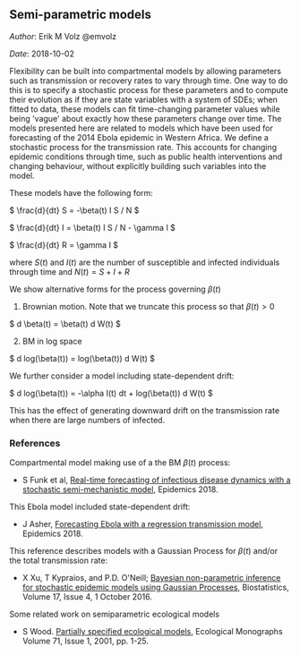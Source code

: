 
## Semi-parametric models

*Author*: Erik M Volz @emvolz

*Date*: 2018-10-02

Flexibility can be built into compartmental models by allowing parameters such as transmission or recovery rates to vary through time. One way to do this is to specify a stochastic process for these parameters and to compute their evolution as if they are state variables with a system of SDEs; when fitted to data, these models can fit time-changing parameter values while being 'vague' about exactly how these parameters change over time. The models presented here are related to models which have been used for forecasting of the 2014 Ebola epidemic in Western Africa. We define a stochastic process for the transmission rate. This accounts for changing epidemic conditions through time, such as public health interventions and changing behaviour, without explicitly building such variables into the model. 

These models have the following form: 

$
\frac{d}{dt} S = -\beta(t) I S / N
$

$
\frac{d}{dt} I = \beta(t) I S / N - \gamma I
$

$
\frac{d}{dt} R =  \gamma I
$

where $S(t)$ and $I(t)$ are the number of susceptible and infected individuals through time and $N(t) = S + I + R$

We  show alternative forms for the process governing $\beta(t)$

1) Brownian motion. Note that we truncate this process so that $\beta(t)>0$ 

$
d \beta(t) = \beta(t) d W(t)
$

2) BM in log space

$
d log(\beta(t)) = log(\beta(t)) d W(t) 
$

We further consider a model including state-dependent drift: 

$
d log(\beta(t)) = -\alpha I(t) dt +  log(\beta(t)) d W(t) 
$

This has the effect of generating downward drift on the transmission rate when there are large numbers of infected. 

### References

Compartmental model making use of a the BM $\beta(t)$ process: 

- S Funk et al, [Real-time forecasting of infectious disease dynamics with a stochastic semi-mechanistic model](https://doi.org/10.1016/j.epidem.2016.11.003), Epidemics 2018.

This Ebola model included state-dependent drift:

- J Asher, [Forecasting Ebola with a regression transmission model](https://doi.org/10.1016/j.epidem.2017.02.009), Epidemics 2018.

This reference describes models with a Gaussian Process for $\beta(t)$ and/or the total transmission rate:

- X Xu, T Kypraios, and P.D. O'Neill; [Bayesian non-parametric inference for stochastic epidemic models using Gaussian Processes](https://doi.org/10.1093/biostatistics/kxw011), Biostatistics, Volume 17, Issue 4, 1 October 2016.

Some related work on semiparametric ecological models

- S Wood. [Partially specified ecological models](https://doi.org/10.2307/3100042), Ecological Monographs
Volume 71, Issue 1, 2001, pp. 1-25.

